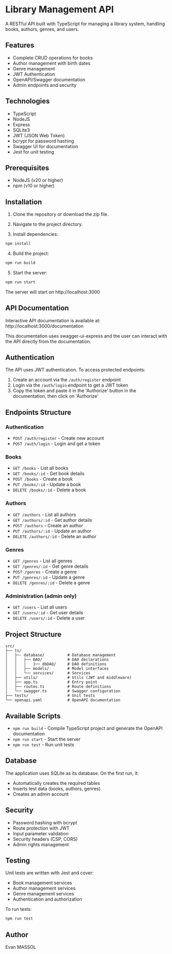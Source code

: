 # Library Management API

A RESTful API built with TypeScript for managing a library system, handling books, authors, genres, and users.

## Features

- Complete CRUD operations for books
- Author management with birth dates
- Genre management
- JWT Authentication
- OpenAPI/Swagger documentation
- Admin endpoints and security

## Technologies

- TypeScript
- NodeJS
- Express
- SQLite3
- JWT (JSON Web Token)
- bcrypt for password hashing
- Swagger UI for documentation
- Jest for unit testing

## Prerequisites

- NodeJS (v20 or higher)
- npm (v10 or higher)

## Installation

1. Clone the repository or download the zip file.

2. Navigate to the project directory.

3. Install dependencies:
```bash
npm install
```

4. Build the project:
```bash
npm run build
```

5. Start the server:
```bash
npm run start
```

The server will start on http://localhost:3000

## API Documentation

Interactive API documentation is available at:
http://localhost:3000/documentation

This documentation uses swagger-ui-express and the user can interact with the API directly from the documentation.

## Authentication

The API uses JWT authentication. To access protected endpoints:

1. Create an account via the `/auth/register` endpoint
2. Login via the `/auth/login` endpoint to get a JWT token
3. Copy the token and paste it in the 'Authorize' button in the documentation, then click on 'Authorize'

## Endpoints Structure

### Authentication
- `POST /auth/register` - Create new account
- `POST /auth/login` - Login and get a token

### Books
- `GET /books` - List all books
- `GET /books/:id` - Get book details
- `POST /books` - Create a book
- `PUT /books/:id` - Update a book
- `DELETE /books/:id` - Delete a book

### Authors
- `GET /authors` - List all authors
- `GET /authors/:id` - Get author details
- `POST /authors` - Create an author
- `PUT /authors/:id` - Update an author
- `DELETE /authors/:id` - Delete an author

### Genres
- `GET /genres` - List all genres
- `GET /genres/:id` - Get genre details
- `POST /genres` - Create a genre
- `PUT /genres/:id` - Update a genre
- `DELETE /genres/:id` - Delete a genre

### Administration (admin only)
- `GET /users` - List all users
- `GET /users/:id` - Get user details
- `DELETE /users/:id` - Delete a user

## Project Structure

```
src/
├── ts/
│   ├─- database/          # Database management
│   │   ├── DAO/           # DAO declarations
│   │   │   ├── dbDAO/     # DAO definitions
│   │   ├── models/        # Model interfaces
│   │   └── services/      # Services
│   ├── utils/             # Utils (JWT and middleware)
│   ├── app.ts             # Entry point
│   ├── routes.ts          # Route definitions
│   └── swagger.ts         # Swagger configuration
├── tests/                 # Unit tests
└── openapi.yaml           # OpenAPI documentation
```

## Available Scripts

- `npm run build` - Compile TypeScript project and generate the OpenAPI documentation
- `npm run start` - Start the server
- `npm run test` - Run unit tests

## Database

The application uses SQLite as its database. On the first run, it:
- Automatically creates the required tables
- Inserts test data (books, authors, genres)
- Creates an admin account

## Security

- Password hashing with bcrypt
- Route protection with JWT
- Input parameter validation
- Security headers (CSP, CORS)
- Admin rights management

## Testing

Unit tests are written with Jest and cover:
- Book management services
- Author management services
- Genre management services
- Authentication and authorization

To run tests:
```bash
npm run test
```

## Author

Evan MASSOL